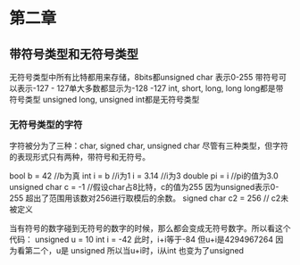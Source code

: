 # 第二章
## 带符号类型和无符号类型
无符号类型中所有比特都用来存储，8bits都unsigned char 表示0-255
带符号可以表示-127 - 127单大多数都显示为-128 -127
int, short, long, long long都是带符号类型
unsigned long, unsigned int都是无符号类型

### 无符号类型的字符
字符被分为了三种：char, signed char, unsigned char
尽管有三种类型，但字符的表现形式只有两种，带符号和无符号。

bool b = 42     //b为真
int i = b       //i为1
i = 3.14        //i为3
double pi = i   //pi的值为3.0
unsigned char c = -1  //假设char占8比特，c的值为255 因为unsigned表示0-255 超出了范围用该数对256进行取模后的余数。
signed char c2 = 256 // c2未被定义

当有符号的数字碰到无符号的数字的时候，那么都会变成无符号数字。所以看这个代码：
unsigned u = 10
int i = -42
此时，i+i等于-84
但u+i是4294967264
因为看第二个，u是 unsigned 所以当u+i时，i从int 也变为了unsigned